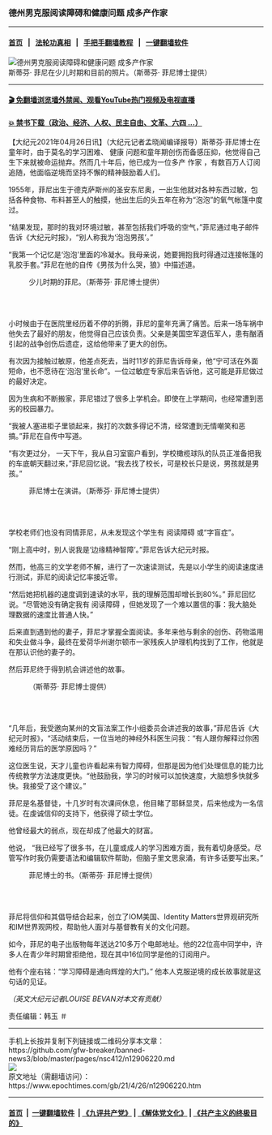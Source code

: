 ### 德州男克服阅读障碍和健康问题 成多产作家
------------------------

#### [首页](https://github.com/gfw-breaker/banned-news3/blob/master/README.md) &nbsp;&nbsp;|&nbsp;&nbsp; [法轮功真相](https://github.com/begood0513/basic/blob/master/README.md)  &nbsp;&nbsp;|&nbsp;&nbsp; [手把手翻墙教程](https://github.com/gfw-breaker/guides/wiki)  &nbsp;&nbsp;|&nbsp;&nbsp; [一键翻墙软件](https://github.com/gfw-breaker/nogfw/blob/master/README.md)  



<div><img alt="德州男克服阅读障碍和健康问题 成多产作家" class="attachment-djy_600_400 size-djy_600_400 wp-post-image" src="https://i.epochtimes.com/assets/uploads/2021/04/id12906226-inspired-man-700x420-600x400.jpg"/>
<div class="caption">
 斯蒂芬· 菲尼在少儿时期和目前的照片。（斯蒂芬· 菲尼博士提供）
</div></div><hr/>

#### [ 🎬  免翻墙浏览墙外禁闻、观看YouTube热门视频及电视直播](https://github.com/gfw-breaker/HelloWorld)

#### [ 💥  禁书下载（政治、经济、人权、民主自由、文革、六四 ...）](https://github.com/gfw-breaker/books/blob/master/README.md)

<div><p>
 【大纪元2021年04月26日讯】（大纪元记者孟晓闻编译报导）斯蒂芬·菲尼博士在童年时，由于莫名的学习困难、
 <ok href="https://www.epochtimes.com/gb/tag/%E5%81%A5%E5%BA%B7.html">
  健康
 </ok>
 问题和童年期创伤而备感压抑，他觉得自己生下来就被命运抛弃。然而几十年后，他已成为一位多产
 <ok href="https://www.epochtimes.com/gb/tag/%E4%BD%9C%E5%AE%B6.html">
  作家
 </ok>
 ，有数百万人订阅追随，他面临逆境而坚持不懈的精神鼓励着人们。
</p>
<p>
 1955年，菲尼出生于德克萨斯州的圣安东尼奥，一出生他就对各种东西过敏，包括各种食物、布料甚至人的触摸，他出生后的头五年在称为“泡泡”的氧气帐篷中度过。
</p>
<p>
 “结果发现，那时的我对环境过敏，甚至包括我们呼吸的空气，”菲尼通过电子邮件告诉《大纪元时报》，“别人称我为‘泡泡男孩’。”
</p>
<p>
 “我第一个记忆是‘泡泡’里面的冷凝水。我母亲说，她要拥抱我时得通过连接帐篷的乳胶手套。”菲尼在他的自传《男孩为什么哭，狼》中描述道。
</p>
<figure aria-describedby="caption-attachment-12906262" class="wp-caption aligncenter" id="attachment_12906262" style="width: 450px">
 <ok href=" https://i.epochtimes.com/assets/uploads/2021/04/id12906262-ET-Dr.-Stephen-Phinney-young-1200x1600-450x600.jpg" rel="noreferrer noopener" target="_blank">
  <img alt="" class="size-medium wp-image-12906262" src="https://i.epochtimes.com/assets/uploads/2021/04/id12906262-ET-Dr.-Stephen-Phinney-young-1200x1600-450x600.jpg"/>
 </ok>
 <br/><figcaption class="wp-caption-text" id="caption-attachment-12906262">
  少儿时期的菲尼。（斯蒂芬· 菲尼博士提供）
 </figcaption><br/>
</figure><br/>
<p>
 小时候由于在医院里经历着不停的折腾，菲尼的童年充满了痛苦。后来一场车祸中他失去了最好的朋友，他觉得自己应该负责。父亲是美国空军退伍军人，患有酗酒引起的战争创伤后遗症，这给他带来了更大的创伤。
</p>
<p>
 有次因为接触过敏原，他差点死去，当时11岁的菲尼告诉母亲，他“宁可活在外面短命，也不愿待在‘泡泡’里长命”。一位过敏症专家后来告诉他，这可能是菲尼做过的最好决定。
</p>
<p>
 因为生病和不断搬家，菲尼错过了很多上学机会。即使在上学期间，也经常遭到恶劣的校园暴力。
</p>
<p>
 “我被人塞进柜子里锁起来，挨打的次数多得记不清，经常遭到无情嘲笑和恶搞。”菲尼在自传中写道。
</p>
<p>
 “有次更过分， 一天下午，我从自习室窗户看到，学校橄榄球队的队员正准备把我的车底朝天翻过来，”菲尼回忆说。“我去找了校长，可是校长只是说，男孩就是男孩。”
</p>
<figure aria-describedby="caption-attachment-12906264" class="wp-caption aligncenter" id="attachment_12906264" style="width: 599px">
 <ok href=" https://i.epochtimes.com/assets/uploads/2021/04/id12906264-ET-Dr.-Stephen-Phinney-current-450x280.jpg" rel="noreferrer noopener" target="_blank">
  <img alt="" class="wp-image-12906264" src="https://i.epochtimes.com/assets/uploads/2021/04/id12906264-ET-Dr.-Stephen-Phinney-current-450x280.jpg"/>
 </ok>
 <br/><figcaption class="wp-caption-text" id="caption-attachment-12906264">
  菲尼博士在演讲。（斯蒂芬· 菲尼博士提供）
 </figcaption><br/>
</figure><br/>
<p>
 学校老师们也没有同情菲尼，从未发现这个学生有
 <ok href="https://www.epochtimes.com/gb/tag/%E9%98%85%E8%AF%BB%E9%9A%9C%E7%A2%8D.html">
  阅读障碍
 </ok>
 或“字盲症”。
</p>
<p>
 “刚上高中时，别人说我是‘边缘精神智障’。”菲尼告诉大纪元时报。
</p>
<p>
 然而，他高三的文学老师不解，进行了一次速读测试，先是以小学生的阅读速度进行测试，菲尼的阅读记忆率接近零。
</p>
<p>
 “然后她把机器的速度调到速读的水平，我的理解范围却增长到80%。” 菲尼回忆说。“尽管她没有确定我有
 <ok href="https://www.epochtimes.com/gb/tag/%E9%98%85%E8%AF%BB%E9%9A%9C%E7%A2%8D.html">
  阅读障碍
 </ok>
 ，但她发现了一个难以置信的事：我大脑处理数据的速度比普通人快。”
</p>
<p>
 后来直到遇到他的妻子，菲尼才掌握全面阅读。多年来他与剩余的创伤、药物滥用和失业做斗争，最终在爱荷华州谢尔顿市一家残疾人护理机构找到了工作，他就是在那认识他的妻子的。
</p>
<p>
 然后菲尼终于得到机会讲述他的故事。
</p>
<figure aria-describedby="caption-attachment-12906268" class="wp-caption aligncenter" id="attachment_12906268" style="width: 600px">
 <ok href=" https://i.epochtimes.com/assets/uploads/2021/04/id12906268-ET-Dr.-Stephen-Phinney-Doctorate-1200x900-450x338.jpg" rel="noreferrer noopener" target="_blank">
  <img alt="" class="wp-image-12906268" src="https://i.epochtimes.com/assets/uploads/2021/04/id12906268-ET-Dr.-Stephen-Phinney-Doctorate-1200x900-450x338.jpg"/>
 </ok>
 <br/><figcaption class="wp-caption-text" id="caption-attachment-12906268">
  （斯蒂芬· 菲尼博士提供）
 </figcaption><br/>
</figure><br/>
<p>
 “几年后，我受邀向某州的文盲法案工作小组委员会讲述我的故事，”菲尼告诉《大纪元时报》，“活动结束后，一位当地的神经外科医生问我：“有人跟你解释过你困难经历背后的医学原因吗？”
</p>
<p>
 这位医生说，天才儿童也许看起来有智力障碍，但那是因为他们处理信息的能力比传统教学方法速度更快。“他鼓励我，学习的时候可以加快速度，大脑想多快就多快。我接受了这个建议。”
</p>
<p>
 菲尼是名基督徒，十几岁时有次课间休息，他目睹了耶稣显灵，后来他成为一名信徒。在虔诚信仰的支持下，他获得了硕士学位。
</p>
<p>
 他曾经最大的弱点，现在却成了他最大的财富。
</p>
<p>
 他说， “我已经写了很多书，在儿童或成人的学习困难方面，我有着切身感受。尽管写作时我仍需要语法和编辑软件帮助，但脑子里文思泉涌，有许多话要写出来。”
</p>
<figure aria-describedby="caption-attachment-12906270" class="wp-caption aligncenter" id="attachment_12906270" style="width: 450px">
 <ok href=" https://i.epochtimes.com/assets/uploads/2021/04/id12906270-ET-Dr.-Stephen-Phinney-book-Why-The-Boy-Cried-Wolf-2-1200x1906-450x715.jpg" rel="noreferrer noopener" target="_blank">
  <img alt="" class="size-medium wp-image-12906270" src="https://i.epochtimes.com/assets/uploads/2021/04/id12906270-ET-Dr.-Stephen-Phinney-book-Why-The-Boy-Cried-Wolf-2-1200x1906-450x715.jpg"/>
 </ok>
 <br/><figcaption class="wp-caption-text" id="caption-attachment-12906270">
  菲尼博士的书。（斯蒂芬· 菲尼博士提供）
 </figcaption><br/>
</figure><br/>
<p>
 菲尼将信仰和其倡导结合起来，创立了IOM美国、Identity Matters世界观研究所和IM世界观网校，帮助他人面对与基督教有关的文化问题。
</p>
<p>
 如今，菲尼的电子出版物每年送达210多万个电邮地址。他的22位高中同学中，许多人在青少年时期曾拒绝他，现在其中16位同学是他的订阅用户。
</p>
<p>
 他有个座右铭：“学习障碍是通向辉煌的大门。” 他本人克服逆境的成长故事就是这句话的见证。
</p>
<p>
 <em>
  （英文大纪元记者LOUISE BEVAN对本文有贡献）
 </em>
</p>
<p>
 责任编辑：韩玉 ＃
</p>
</div>
<hr/>
手机上长按并复制下列链接或二维码分享本文章：<br/>
https://github.com/gfw-breaker/banned-news3/blob/master/pages/nsc412/n12906220.md <br/>
<a href='https://github.com/gfw-breaker/banned-news3/blob/master/pages/nsc412/n12906220.md'><img src='https://github.com/gfw-breaker/banned-news3/blob/master/pages/nsc412/n12906220.md.png'/></a> <br/>
原文地址（需翻墙访问）：https://www.epochtimes.com/gb/21/4/26/n12906220.htm


------------------------
#### [首页](https://github.com/gfw-breaker/banned-news3/blob/master/README.md) &nbsp;|&nbsp; [一键翻墙软件](https://github.com/gfw-breaker/nogfw/blob/master/README.md) &nbsp;| [《九评共产党》](https://github.com/gfw-breaker/9ping.md/blob/master/README.md#九评之一评共产党是什么) | [《解体党文化》](https://github.com/gfw-breaker/jtdwh.md/blob/master/README.md) | [《共产主义的终极目的》](https://github.com/gfw-breaker/gczydzjmd.md/blob/master/README.md)


<img src='http://gfw-breaker.win/banned-news3/pages/nsc412/n12906220.md' width='0px' height='0px'/>
